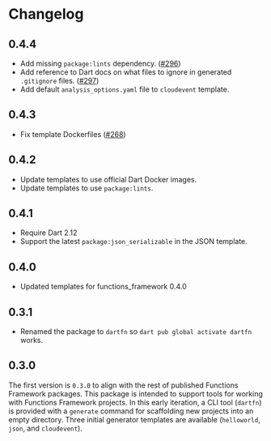 # Changelog

## 0.4.4

- Add missing `package:lints` dependency.
  ([#296](https://github.com/GoogleCloudPlatform/functions-framework-dart/issues/296))
- Add reference to Dart docs on what files to ignore in generated `.gitignore`
  files.
  ([#297](https://github.com/GoogleCloudPlatform/functions-framework-dart/issues/297))
- Add default `analysis_options.yaml` file to `cloudevent` template.

## 0.4.3

- Fix template Dockerfiles
  ([#268](https://github.com/GoogleCloudPlatform/functions-framework-dart/issues/268))

## 0.4.2

- Update templates to use official Dart Docker images.
- Update templates to use `package:lints`.

## 0.4.1

- Require Dart 2.12
- Support the latest `package:json_serializable` in the JSON template.

## 0.4.0

- Updated templates for functions_framework 0.4.0

## 0.3.1

- Renamed the package to `dartfn` so `dart pub global activate dartfn` works.

## 0.3.0

The first version is `0.3.0` to align with the rest of published Functions
Framework packages. This package is intended to support tools for working with
Functions Framework projects. In this early iteration, a CLI tool (`dartfn`) is
provided with a `generate` command for scaffolding new projects into an empty
directory. Three initial generator templates are available (`helloworld`,
`json`, and `cloudevent`).
